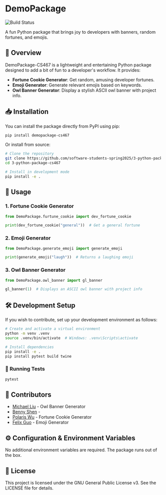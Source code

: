 # DemoPackage

![Build Status]([https://github.com/software-students-spring2025/3-python-package-cs467/actions/workflows/python-package.yml/badge.svg](https://github.com/software-students-spring2025/3-python-package-cs467/blob/main/.github/workflows/build.yaml))

A fun Python package that brings joy to developers with banners, random fortunes, and emojis.

## 📌 Overview
DemoPackage-CS467 is a lightweight and entertaining Python package designed to add a bit of fun to a developer's workflow. It provides:
- **Fortune Cookie Generator**: Get random, amusing developer fortunes.
- **Emoji Generator**: Generate relevant emojis based on keywords.
- **Owl Banner Generator**: Display a stylish ASCII owl banner with project info.

## 📥 Installation
You can install the package directly from PyPI using pip:
```sh
pip install demopackage-cs467
```
Or install from source:
```sh
# Clone the repository
git clone https://github.com/software-students-spring2025/3-python-package-cs467.git
cd 3-python-package-cs467

# Install in development mode
pip install -e .
```

## 🚀 Usage
### 1. Fortune Cookie Generator
```python
from DemoPackage.furtune_cookie import dev_fortune_cookie

print(dev_fortune_cookie("general"))  # Get a general fortune
```

### 2. Emoji Generator
```python
from DemoPackage.generate_emoji import generate_emoji

print(generate_emoji("laugh"))  # Returns a laughing emoji
```

### 3. Owl Banner Generator
```python
from DemoPackage.owl_banner import gl_banner

gl_banner(1)  # Displays an ASCII owl banner with project info
```

## 🛠 Development Setup
If you wish to contribute, set up your development environment as follows:
```sh
# Create and activate a virtual environment
python -m venv .venv
source .venv/bin/activate  # Windows: .venv\Scripts\activate

# Install dependencies
pip install -e .
pip install pytest build twine
```

### 🧪 Running Tests
```sh
pytest
```

## 👥 Contributors
- [Michael Liu](https://github.com/Michaelliu1017) - Owl Banner Generator
- [Benny Shen](https://github.com/js-montgomery) - 
- [Polaris Wu](https://github.com/Polaris-Wu450) - Fortune Cookie Generator
- [Felix Guo](https://github.com/Fel1xgte) - Emoji Generator

## ⚙️ Configuration & Environment Variables
No additional environment variables are required. The package runs out of the box.

## 🔑 License
This project is licensed under the GNU General Public License v3. See the LICENSE file for details.
